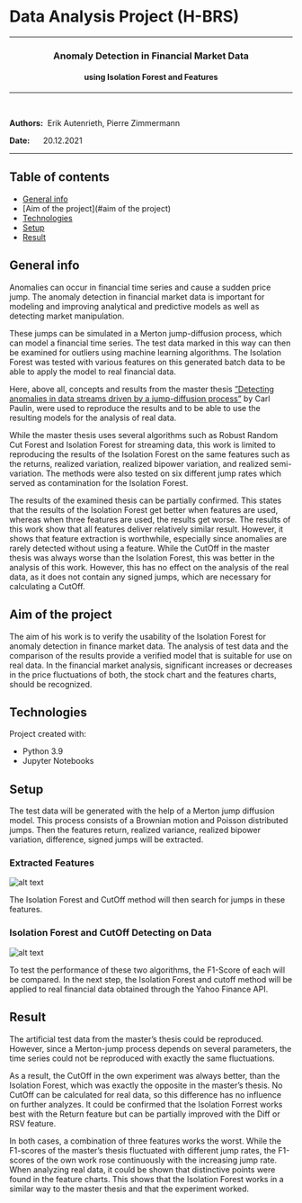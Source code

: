 # Data Analysis Project (H-BRS)
___

### <center> Anomaly Detection in Financial Market Data
####  <center>  using Isolation Forest and Features
___

&nbsp;

**Authors:** &nbsp;Erik Autenrieth, Pierre Zimmermann &nbsp;

**Date:** &nbsp;&nbsp;&nbsp;&nbsp;  20.12.2021
___

## Table of contents
* [General info](#general-info)
* [Aim of the project](#aim of the project)
* [Technologies](#technologies)
* [Setup](#setup)
* [Result](#result)

## General info

Anomalies can occur in financial time series and cause a sudden price jump.
The anomaly detection in financial market data is important for modeling and improving analytical and predictive models as well as detecting market manipulation.

These jumps can be simulated in a Merton jump-diffusion process, which can model a financial time series.  The test data marked in this way can then be examined for outliers using machine learning algorithms.
The Isolation Forest was tested with various features on this generated batch data to be able to apply the model to real financial data.

Here, above all, concepts and results from the master thesis 
[”Detecting anomalies in data streams driven by a jump-diffusion process”](https://umu.diva-portal.org/smash/record.jsf?pid=diva2%3A1563784&dswid=-3478) by Carl Paulin, were used to reproduce the results and to be able to use the resulting models for the analysis of real data.

While the master thesis uses several algorithms such as Robust Random Cut Forest and Isolation Forest for streaming data, this work is limited to reproducing the results of the Isolation Forest on the same features such as the returns, realized variation, realized bipower variation, and realized semi-variation. The methods were also tested on six different jump rates which served as contamination for the Isolation Forest.

The results of the examined thesis can be partially confirmed. This states that the results of the Isolation Forest get better when features are used, whereas when three features are used, the results get worse. The results of this work show that all features deliver relatively similar result. However, it shows that feature extraction is worthwhile, especially since anomalies are rarely detected without using a feature.
While the CutOff in the master thesis was always worse than the Isolation Forest, this was better in the analysis of this work.
However, this has no effect on the analysis of the real data, as it does not contain any signed jumps, which are necessary for calculating a CutOff.


## Aim of the project
The aim of his work is to verify the usability of the Isolation Forest for anomaly detection in finance market data. The analysis of test data and the comparison of the results provide a verified model that is suitable for use on real data. 
In the financial market analysis, significant increases or decreases in the price fluctuations of both, the stock chart and the features charts, should be recognized.



## Technologies
Project created with:
* Python 3.9
* Jupyter Notebooks

## Setup
The test data will be generated with the help of a Merton jump diffusion model. This process consists of a Brownian motion and Poisson distributed jumps. 
Then the features return, realized variance, realized bipower variation, difference, signed jumps will be extracted. 

### Extracted Features

![alt text](https://github.com/Mastercheef/Projekt-Datenanalyse/blob/main/Pictures/Testdata/Features_Testdata.png)


The Isolation Forest and CutOff method will then search for jumps in these features. 

### Isolation Forest and CutOff Detecting on Data

![alt text](https://github.com/Mastercheef/Projekt-Datenanalyse/blob/main/Pictures/Testdata/MarkedJumps_Testdata.png)

To test the performance of these two algorithms, the F1-Score of each will be compared.
In the next step, the Isolation Forest and cutoff method will be applied to real financial data obtained through the Yahoo Finance API.

## Result
The artificial test data from the master’s thesis could be reproduced. However, since a Merton-jump process depends on several parameters, the time series could not be reproduced with exactly the same fluctuations. 

As a result, the CutOff in the own experiment was always better, than the Isolation Forest, which was exactly the opposite in the master’s thesis. No CutOff can be calculated for real data, so this difference has no influence on further analyzes.
It could be confirmed that the Isolation Forrest works best with the Return feature but can be partially improved with the Diff or RSV feature. 

In both cases, a combination of three features works the worst.
While the F1-scores of the master’s thesis fluctuated with different jump rates, the F1-scores of the own work rose continuously with the increasing jump rate.
When analyzing real data, it could be shown that distinctive points were found in the feature charts. This shows that the Isolation Forest works in a similar way to the master thesis and that the experiment worked. 

